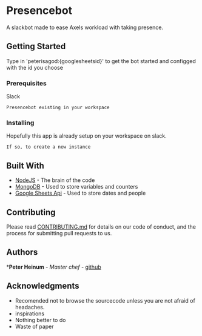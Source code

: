 # Presencebot

A slackbot made to ease Axels workload with taking presence. 

## Getting Started

Type in 'peterisagod:{googlesheetsid}' to get the bot started and configged with the id you choose

### Prerequisites

Slack
```
Presencebot existing in your workspace
```
### Installing

Hopefully this app is already setup on your workspace on slack. 
```
If so, to create a new instance 
```
## Built With

* [NodeJS](https://nodejs.org/en/) - The brain of the code
* [MongoDB](https://www.mongodb.com/) - Used to store variables and counters
* [Google Sheets Api](https://developers.google.com/sheets/api/) - Used to store dates and people

## Contributing

Please read [CONTRIBUTING.md](https://gist.github.com/PurpleBooth/b24679402957c63ec426) for details on our code of conduct, and the process for submitting pull requests to us.

## Authors

***Peter Heinum** - *Master chef* - [github](https://github.com/peterheinum)

## Acknowledgments

* Recomended not to browse the sourcecode unless you are not afraid of headaches.
* inspirations
* Nothing better to do
* Waste of paper
